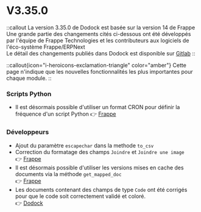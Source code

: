 # V3.35.0

::callout
La version 3.35.0 de Dodock est basée sur la version 14 de Frappe  
Une grande partie des changements cités ci-dessous ont été développés par l'équipe de Frappe Technologies et les contributeurs aux logiciels de l'éco-système Frappe/ERPNext  
Le détail des changements publiés dans Dodock est disponible sur [Gitlab](https://gitlab.com/dokos/dodock/-/releases/v3.35.0)
::

::callout{icon="i-heroicons-exclamation-triangle" color="amber"}
Cette page n'indique que les nouvelles fonctionnalités les plus importantes pour chaque module.
::


### Scripts Python

- Il est désormais possible d'utiliser un format CRON pour définir la fréquence d'un script Python
:point_right: [Frappe](https://github.com/frappe/frappe/pull/21142)


### Développeurs

- Ajout du paramètre `escapechar` dans la methode `to_csv`  
- Correction du formatage des champs `Joindre` et `Joindre une image`  
:point_right: [Frappe](https://github.com/frappe/frappe/pull/21206)
- Il est désormais possible d'utiliser les versions mises en cache des documents via la méthode `get_mapped_doc`  
:point_right: [Frappe](https://github.com/frappe/frappe/pull/21186)
- Les documents contenant des champs de type `Code` ont été corrigés pour que le code soit correctement validé et coloré.  
:point_right: [Dodock](https://gitlab.com/dokos/dodock/-/merge_requests/152)
